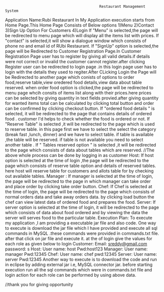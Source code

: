                                                Restaurant Management System
Application Name:Rubi Restaurant
In My Application execution starts from Home Page.This Home Page Consists of  Below options 
1)Menu
2)Contact
3)Sign Up Option For Customers
4)Login
If "Menu" is selected,the page will be redirected to menu page which will display all the items list with prices.
If "contact" is selected,it will show a dialogue window which consists of phone no and email id of RUbi Restaurant.
If "SignUp" option is selected,the page will be Redirected to Customer Registration Page.In Customer Registration Page user has to register by giving all valid details.if details were not correct or invalid the customer cannot register.after clicking Register user can be redirected to login page .in this login page user has to login with the details they used to regiter.After CLicking Login the Page will be Redirected to another page which conists of options to order food,reserve table,view oredered food details,view data about table reserved.
when order food option is clicked,the page will be redirected to menu page whcih consits of items list along with their prices.here prices can be selected by giving quantity in text fields provied.after giving quantity for wanted items total can be calculated by clicking total button and order can be confirmed by clicking checkout button. 
If "ordered food details " is selected, it will be redirected to the page that contains details of ordered food . customer I'd helps to check whether  the food is ordered or not.
If "Reserve Table" is selected ,it will be redirected to the page which is used to reserve table. in this page first we have to select the select the category (break  fast ,lunch, dinner) and we have to select table. if table is available ,the table will be reserved. if table is not available you need to select another table .
If " Tables reserved option " is selected ,it will be redirected to the page which consists of data about tables which are reserved.
//The above whole process can be done by logging in as customer
Host:
If host option is selected at the time of login ,the page will be redirected to the page which consists of reserve table option and details of reserved tables. here host will reserve table for customers and allots table for by checking out available tables.
Manager :
If manager is selected at the time of login, the page will be redirected to the page in which manager can take order and place order by clicking take order button.
Chef:
If Chef is selected at the time of login, the page will be redirected to the page which consists of normal orders data and take away orders data. by clicking load button the chef can view latest data of ordered food and prepares the food.
Server:
If server option is selected at the time of login, it will be redirected to the page which consists of  data about food ordered and by viewing the data the server will serves food to the particular table.
Execution Plan:
To execute my application ,I am providing a executable jar file and also code.
One way to execute is download the jar file which I have provided and execute all sql commands in MySQL .these commands were provided in commands.txt file. after that click on jar file and execute  it. at the of login give the values for each role as given below to login
Customer:
Email: sreddy@gmail.com
password: s
Host:
User name: host
Pwd:host123
Manager:
User name: manager
Pwd:12345
Chef:
User name: chef
pwd:12345
Server:
User name: server
Pwd:12345
Another way to execute is to download the code and run in eclipse by adding external jar i.e, MySQL connector jar. before starting execution run all the sql commands which were in commands.txt file and login action for each role can be performed by using above data.


//thank you  for giving opportunity
